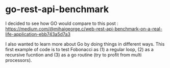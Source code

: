 # go-rest-api-benchmark

I decided to see how GO would compare to this post : https://medium.com/@mihaigeorge.c/web-rest-api-benchmark-on-a-real-life-application-ebb743a5d7a3

I also wanted to learn more about Go by doing things in different ways. This first example of code is to test Fobonacci as (1) a regular loop, (2) as a recursive fucntion and (3) as a go routine (try to profit from multi processors).
